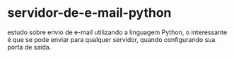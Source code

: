 # servidor-de-e-mail-python
estudo sobre envio de e-mail utilizando a linguagem Python, o interessante é que se pode enviar para qualquer servidor, quando configurando sua porta de saída.
